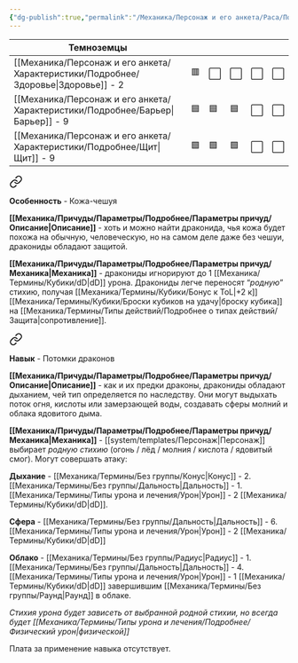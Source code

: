 ```yaml
---
{"dg-publish":true,"permalink":"/Механика/Персонаж и его анкета/Раса/Подробнее/Драконид/","noteIcon":"","created":"2025-09-07T13:19:22.766+03:00","updated":"2025-09-04T07:47:00.549+03:00"}
---
```




| Темноземцы   |     |     |     |     |     |
| ------------ | --- | --- | --- | --- | --- |
| [[Механика/Персонаж и его анкета/Характеристики/Подробнее/Здоровье\|Здоровье]] - 2 | 🟥  | ⬜️  | ⬜️  | ⬜️  | ⬜️ |
| [[Механика/Персонаж и его анкета/Характеристики/Подробнее/Барьер\|Барьер]] - 9   | 🟦  | 🟦 | 🟦 | ⬜️ | ⬜️ |
| [[Механика/Персонаж и его анкета/Характеристики/Подробнее/Щит\|Щит]] - 9      | 🟩  | 🟩  | 🟩 | ⬜️ | ⬜️ |



<div class="transclusion internal-embed is-loaded"><a class="markdown-embed-link" href="/Механика/Персонаж и его анкета/Особенности расы/Кожа-чешуя/" aria-label="Open link"><svg xmlns="http://www.w3.org/2000/svg" width="24" height="24" viewBox="0 0 24 24" fill="none" stroke="currentColor" stroke-width="2" stroke-linecap="round" stroke-linejoin="round" class="svg-icon lucide-link"><path d="M10 13a5 5 0 0 0 7.54.54l3-3a5 5 0 0 0-7.07-7.07l-1.72 1.71"></path><path d="M14 11a5 5 0 0 0-7.54-.54l-3 3a5 5 0 0 0 7.07 7.07l1.71-1.71"></path></svg></a><div class="markdown-embed">






**Особенность** - Кожа-чешуя

**[[Механика/Причуды/Параметры/Подробнее/Параметры причуд/Описание\|Описание]]** - хоть и можно найти драконида, чья кожа будет похожа на обычную, человеческую, но на самом деле даже без чешуи, дракониды обладают защитой. 

**[[Механика/Причуды/Параметры/Подробнее/Параметры причуд/Механика\|Механика]]** - дракониды игнорируют до 1 [[Механика/Термины/Кубики/dD\|dD]] урона. Дракониды легче переносят “*родную*” стихию, получая [[Механика/Термины/Кубики/Бонус к ToL\|+2 к]] [[Механика/Термины/Кубики/Броски кубиков на удачу\|броску кубика]] на [[Механика/Термины/Типы действий/Подробнее о типах действий/Защита\|сопротивление]].

</div></div>




<div class="transclusion internal-embed is-loaded"><a class="markdown-embed-link" href="/Механика/Персонаж и его анкета/Особенности расы/Потомки драконов/" aria-label="Open link"><svg xmlns="http://www.w3.org/2000/svg" width="24" height="24" viewBox="0 0 24 24" fill="none" stroke="currentColor" stroke-width="2" stroke-linecap="round" stroke-linejoin="round" class="svg-icon lucide-link"><path d="M10 13a5 5 0 0 0 7.54.54l3-3a5 5 0 0 0-7.07-7.07l-1.72 1.71"></path><path d="M14 11a5 5 0 0 0-7.54-.54l-3 3a5 5 0 0 0 7.07 7.07l1.71-1.71"></path></svg></a><div class="markdown-embed">




**Навык** - Потомки драконов 

**[[Механика/Причуды/Параметры/Подробнее/Параметры причуд/Описание\|Описание]]** - как и их предки драконы, дракониды обладают дыханием, чей тип определяется по наследству. Они могут выдыхать поток огня, кислоты или замерзающей воды, создавать сферы молний и облака ядовитого дыма. 

**[[Механика/Причуды/Параметры/Подробнее/Параметры причуд/Механика\|Механика]]** - [[system/templates/Персонаж\|Персонаж]] выбирает *родную стихию* (огонь / лёд / молния / кислота / ядовитый смог). Могут совершать атаку: 

**Дыхание** - [[Механика/Термины/Без группы/Конус\|Конус]] - 2. [[Механика/Термины/Без группы/Дальность\|Дальность]] - 1. [[Механика/Термины/Типы урона и лечения/Урон\|Урон]] - 2 [[Механика/Термины/Кубики/dD\|dD]].

**Сфера** - [[Механика/Термины/Без группы/Дальность\|Дальность]] - 6. [[Механика/Термины/Типы урона и лечения/Урон\|Урон]] - 2 [[Механика/Термины/Кубики/dD\|dD]]

**Облако** - [[Механика/Термины/Без группы/Радиус\|Радиус]] - 1. [[Механика/Термины/Без группы/Дальность\|Дальность]] - 4. [[Механика/Термины/Типы урона и лечения/Урон\|Урон]] - 1 [[Механика/Термины/Кубики/dD\|dD]] завершившим [[Механика/Термины/Без группы/Раунд\|Раунд]] в облаке. 

*Стихия урона будет зависеть от выбранной родной стихии, но всегда будет [[Механика/Термины/Типы урона и лечения/Подробнее/Физический урон\|физической]]* 

Плата за применение навыка отсутствует. 

</div></div>


  

